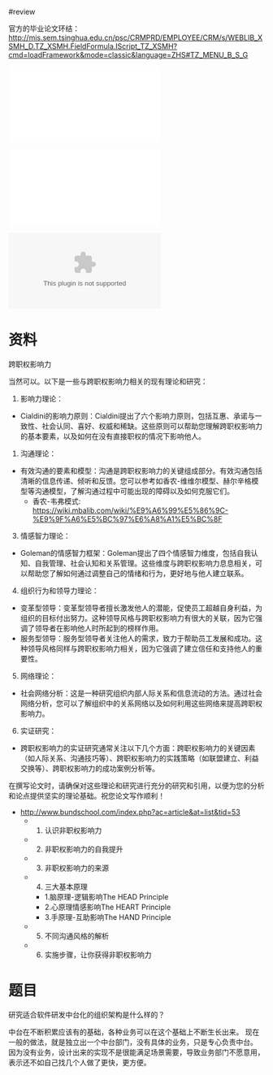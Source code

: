 
#review 

官方的毕业论文环结：
http://mis.sem.tsinghua.edu.cn/psc/CRMPRD/EMPLOYEE/CRM/s/WEBLIB_XSMH_D.TZ_XSMH.FieldFormula.IScript_TZ_XSMH?cmd=loadFramework&mode=classic&language=ZHS#TZ_MENU_B_S_G

![](note/files/MBA毕业论文写作指导-21级非全日制.pdf)

![](note/files/MBA毕业论文常见格式问题汇总-0407更新.pdf)

![](note/files/202303MBA毕业论文整合版样例.doc)
# 资料
跨职权影响力


当然可以。以下是一些与跨职权影响力相关的现有理论和研究：

1. 影响力理论：
- Cialdini的影响力原则：Cialdini提出了六个影响力原则，包括互惠、承诺与一致性、社会认同、喜好、权威和稀缺。这些原则可以帮助您理解跨职权影响力的基本要素，以及如何在没有直接职权的情况下影响他人。

1. 沟通理论：
- 有效沟通的要素和模型：沟通是跨职权影响力的关键组成部分。有效沟通包括清晰的信息传递、倾听和反馈。您可以参考如香农-维维尔模型、赫尔辛格模型等沟通模型，了解沟通过程中可能出现的障碍以及如何克服它们。
	- 香农-韦弗模式: https://wiki.mbalib.com/wiki/%E9%A6%99%E5%86%9C-%E9%9F%A6%E5%BC%97%E6%A8%A1%E5%BC%8F

3. 情感智力理论：
- Goleman的情感智力框架：Goleman提出了四个情感智力维度，包括自我认知、自我管理、社会认知和关系管理。这些维度与跨职权影响力息息相关，可以帮助您了解如何通过调整自己的情绪和行为，更好地与他人建立联系。

4. 组织行为和领导力理论：
- 变革型领导：变革型领导者擅长激发他人的潜能，促使员工超越自身利益，为组织的目标付出努力。这种领导风格与跨职权影响力有很大的关联，因为它强调了领导者在影响他人时所起到的榜样作用。
- 服务型领导：服务型领导者关注他人的需求，致力于帮助员工发展和成功。这种领导风格同样与跨职权影响力相关，因为它强调了建立信任和支持他人的重要性。

5. 网络理论：
- 社会网络分析：这是一种研究组织内部人际关系和信息流动的方法。通过社会网络分析，您可以了解组织中的关系网络以及如何利用这些网络来提高跨职权影响力。

6. 实证研究：
- 跨职权影响力的实证研究通常关注以下几个方面：跨职权影响力的关键因素（如人际关系、沟通技巧等）、跨职权影响力的实践策略（如联盟建立、利益交换等）、跨职权影响力的成功案例分析等。

在撰写论文时，请确保对这些理论和研究进行充分的研究和引用，以便为您的分析和论点提供坚实的理论基础。祝您论文写作顺利！


- http://www.bundschool.com/index.php?ac=article&at=list&tid=53
	- 1. 认识非职权影响力
	- 2. 非职权影响力的自我提升
	- 3. 非职权影响力的来源
	- 4. 三大基本原理
		- 1.脑原理-逻辑影响The HEAD Principle  
		- 2.心原理情感影响The HEART Principle  
		- 3.手原理-互助影响The HAND Principle
	- 5. 不同沟通风格的解析
	- 6. 实施步骤，让你获得非职权影响力



# 题目

研究适合软件研发中台化的组织架构是什么样的？

中台在不断积累应该有的基础，各种业务可以在这个基础上不断生长出来。
现在一般的做法，就是独立出一个中台部门，没有具体的业务，只是专心负责中台。
因为没有业务，设计出来的实现不是很能满足场景需要，导致业务部门不愿意用，表示还不如自己找几个人做了更快，更方便。

